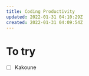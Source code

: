 ```yaml
---
title: Coding Productivity
updated: 2022-01-31 04:10:29Z
created: 2022-01-31 04:09:54Z
---
```


# To try
- [ ] Kakoune
